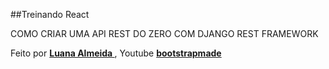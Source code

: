 ##Treinando React

COMO CRIAR UMA API REST DO ZERO COM DJANGO REST FRAMEWORK

Feito por **[ Luana Almeida ](https://github.com/luanaAlm)** , Youtube **[ bootstrapmade ](https://www.youtube.com/watch?v=wtl8ZyCbTbg&t=68s)**
